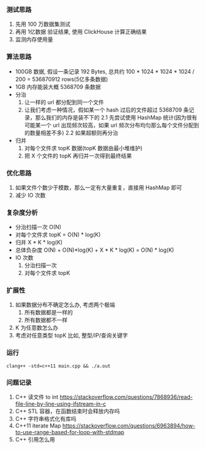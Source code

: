 
### 测试思路
1. 先用 100 万数据集测试
2. 再用 1亿数据 验证结果, 使用 ClickHouse 计算正确结果
3. 监测内存使用量


### 算法思路
* 100GB 数据, 假设一条记录 192 Bytes, 总共约 100 * 1024 * 1024 * 1024 / 200 = 536870912 rows(5亿多条数据)
* 1GB 内存能装大概 5368709 条数据
* 分治
    1. 让一样的 url 都分配到同一个文件
    2. 让我们考虑一种情况，假如某一个 hash 过后的文件超过 5368709 条记录，那么我们的内存是装不下的
        2.1 先尝试使用 HashMap 统计(因为很有可能某一个 url 出现频次较高，如果 url 频次分布均匀那么每个文件分配到的数量相差不多)
        2.2 如果超额则再分治
* 归并
    1. 对每个文件求 topK 数据(topK 数据由最小堆维护)
    2. 把 X 个文件的 topK 再归并一次得到最终结果


### 优化思路
1. 如果文件个数少于模数，那么一定有大量重复，直接用 HashMap 即可
2. 减少 IO 次数


### 复杂度分析
* 分治扫描一次 O(N)
* 对每个文件求 topK = O(N) * log(K)
* 归并 X * K * log(K)
* 总体负杂度 O(N) + O(N)*log(K) + X * K * log(K) = O(N) * log(K)
* IO 次数
    1. 分治扫描一次
    2. 对每个文件求 topK



### 扩展性
1. 如果数据分布不确定怎么办, 考虑两个极端 
    1. 所有数据都是一样的
    2. 所有数据都不一样
2. K 为任意数怎么办
3. 考虑对任意类型 topK 比如, 整型/IP/查询关键字


### 运行
```
clang++ -std=c++11 main.cpp && ./a.out
```

### 问题记录

1. C++ 读文件 to int https://stackoverflow.com/questions/7868936/read-file-line-by-line-using-ifstream-in-c
2. C++ STL 容器，在函数结束时会释放内存吗
3. C++ 字符串格式化有库吗
4. C++11 iterate Map https://stackoverflow.com/questions/6963894/how-to-use-range-based-for-loop-with-stdmap
5. C++ 引用怎么用